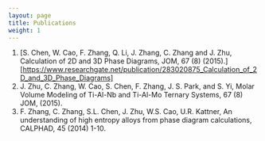 ```yaml
---
layout: page
title: Publications
weight: 1
---
```


1. [S. Chen, W. Cao, F. Zhang, Q. Li, J. Zhang, C. Zhang and J. Zhu, Calculation of 2D and 3D Phase Diagrams, JOM, 67 (8) (2015).][https://www.researchgate.net/publication/283020875_Calculation_of_2D_and_3D_Phase_Diagrams]
2.	J. Zhu, C. Zhang, W. Cao, S. Chen, F. Zhang, J. S. Park, and S. Yi, Molar Volume Modeling of Ti-Al-Nb and Ti-Al-Mo Ternary Systems, 67 (8) JOM, (2015).
3.	F. Zhang, C. Zhang, S.L. Chen, J. Zhu, W.S. Cao, U.R. Kattner, An understanding of high entropy alloys from phase diagram calculations, CALPHAD, 45 (2014) 1-10.

